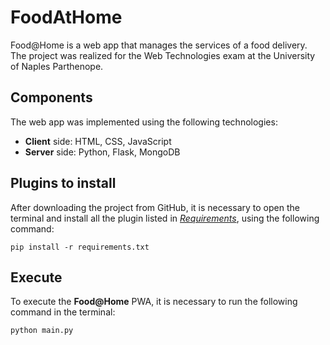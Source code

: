 # FoodAtHome
Food@Home is a web app that manages the services of a food delivery.
The project was realized for the Web Technologies exam at the University of Naples Parthenope.

## Components
The web app was implemented using the following technologies: 
- **Client** side: HTML, CSS, JavaScript
- **Server** side: Python, Flask, MongoDB

## Plugins to install
After downloading the project from GitHub, it is necessary to open the terminal and install all the plugin listed in *[Requirements](requirements.txt)*, using the following command:
```
pip install -r requirements.txt
```

## Execute
To execute the **Food@Home** PWA, it is necessary to run the following command in the terminal:
```
python main.py
```
